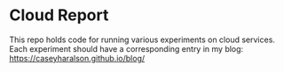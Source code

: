 # Cloud Report

This repo holds code for running various experiments on cloud services.
Each experiment should have a corresponding entry in my blog: https://caseyharalson.github.io/blog/
